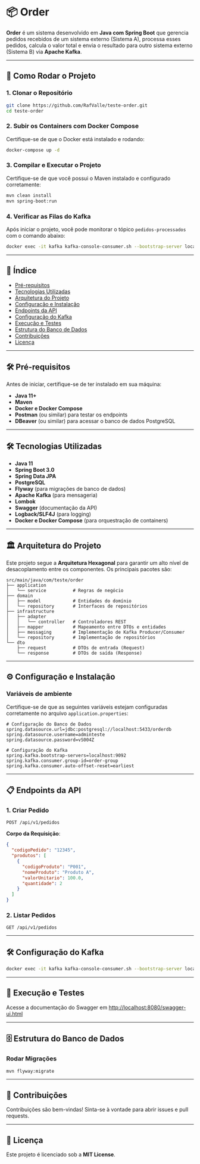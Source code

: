 
# 📦 Order

**Order** é um sistema desenvolvido em **Java com Spring Boot** que gerencia pedidos recebidos de um sistema externo (Sistema A), processa esses pedidos, calcula o valor total e envia o resultado para outro sistema externo (Sistema B) via **Apache Kafka**.

---

## 🚀 Como Rodar o Projeto

### 1. Clonar o Repositório
```bash
git clone https://github.com/RafValle/teste-order.git
cd teste-order
```

### 2. Subir os Containers com Docker Compose
Certifique-se de que o Docker está instalado e rodando:
```bash
docker-compose up -d
```

### 3. Compilar e Executar o Projeto
Certifique-se de que você possui o Maven instalado e configurado corretamente:
```bash
mvn clean install
mvn spring-boot:run
```

### 4. Verificar as Filas do Kafka
Após iniciar o projeto, você pode monitorar o tópico `pedidos-processados` com o comando abaixo:
```bash
docker exec -it kafka kafka-console-consumer.sh --bootstrap-server localhost:9092 --topic pedidos-processados --from-beginning
```

---

## 📑 Índice
- [Pré-requisitos](#pré-requisitos)
- [Tecnologias Utilizadas](#tecnologias-utilizadas)
- [Arquitetura do Projeto](#arquitetura-do-projeto)
- [Configuração e Instalação](#configuração-e-instalação)
- [Endpoints da API](#endpoints-da-api)
- [Configuração do Kafka](#configuração-do-kafka)
- [Execução e Testes](#execução-e-testes)
- [Estrutura do Banco de Dados](#estrutura-do-banco-de-dados)
- [Contribuições](#contribuições)
- [Licença](#licença)

---

## 🛠️ Pré-requisitos

Antes de iniciar, certifique-se de ter instalado em sua máquina:
- **Java 11+**
- **Maven**
- **Docker e Docker Compose**
- **Postman** (ou similar) para testar os endpoints
- **DBeaver** (ou similar) para acessar o banco de dados PostgreSQL

---

## 🛠️ Tecnologias Utilizadas

- **Java 11**
- **Spring Boot 3.0**
- **Spring Data JPA**
- **PostgreSQL**
- **Flyway** (para migrações de banco de dados)
- **Apache Kafka** (para mensageria)
- **Lombok**
- **Swagger** (documentação da API)
- **Logback/SLF4J** (para logging)
- **Docker e Docker Compose** (para orquestração de containers)

---

## 🏛️ Arquitetura do Projeto

Este projeto segue a **Arquitetura Hexagonal** para garantir um alto nível de desacoplamento entre os componentes. Os principais pacotes são:

```
src/main/java/com/teste/order
├── application
│   └── service          # Regras de negócio
├── domain
│   ├── model            # Entidades do domínio
│   └── repository       # Interfaces de repositórios
├── infrastructure
│   ├── adapter
│   │   └── controller   # Controladores REST
│   ├── mapper           # Mapeamento entre DTOs e entidades
│   ├── messaging        # Implementação de Kafka Producer/Consumer
│   └── repository       # Implementação de repositórios
└── dto
    ├── request          # DTOs de entrada (Request)
    └── response         # DTOs de saída (Response)
```

---

## ⚙️ Configuração e Instalação

### Variáveis de ambiente
Certifique-se de que as seguintes variáveis estejam configuradas corretamente no arquivo `application.properties`:

```properties
# Configuração do Banco de Dados
spring.datasource.url=jdbc:postgresql://localhost:5433/orderdb
spring.datasource.username=adminteste
spring.datasource.password=vS004Z

# Configuração do Kafka
spring.kafka.bootstrap-servers=localhost:9092
spring.kafka.consumer.group-id=order-group
spring.kafka.consumer.auto-offset-reset=earliest
```

---

## 📋 Endpoints da API

### 1. **Criar Pedido**
```http
POST /api/v1/pedidos
```
**Corpo da Requisição**:
```json
{
  "codigoPedido": "12345",
  "produtos": [
    {
      "codigoProduto": "P001",
      "nomeProduto": "Produto A",
      "valorUnitario": 100.0,
      "quantidade": 2
    }
  ]
}
```

### 2. **Listar Pedidos**
```http
GET /api/v1/pedidos
```

---

## 🛠️ Configuração do Kafka

```bash
docker exec -it kafka kafka-console-consumer.sh --bootstrap-server localhost:9092 --topic pedidos-processados --from-beginning
```

---

## 🚀 Execução e Testes

Acesse a documentação do Swagger em [http://localhost:8080/swagger-ui.html](http://localhost:8080/swagger-ui.html)

---

## 🗄️ Estrutura do Banco de Dados

### Rodar Migrações
```bash
mvn flyway:migrate
```

---

## 🤝 Contribuições

Contribuições são bem-vindas! Sinta-se à vontade para abrir issues e pull requests.

---

## 📄 Licença

Este projeto é licenciado sob a **MIT License**.
